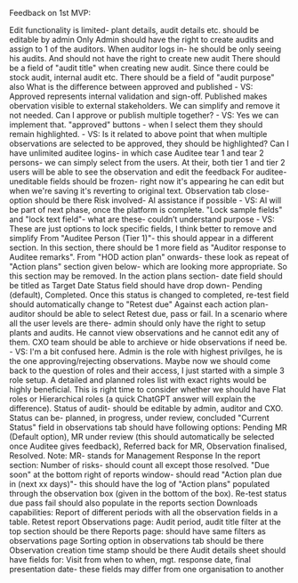 Feedback on 1st MVP:

Edit functionality is limited- plant details, audit details etc. should be editable by admin
Only Admin should have the right to create audits and assign to 1 of the auditors.
When auditor logs in- he should be only seeing his audits. And should not have the right to create new audit
There should be a field of "audit title" when creating new audit. Since there could be stock audit, internal audit etc.
There should be a field of "audit purpose" also
What is the difference between approved and published - VS: Approved represents internal validation and sign-off. Published makes obervation visible to external stakeholders. We can simplify and remove it not needed. 
Can I approve or publish multiple together? - VS: Yes we can implement that.
"approved" buttons - when I select them they should remain highlighted. - VS: Is it related to above point that when multiple observations are selected to be approved, they should be highlighted?
Can I have unlimited auditee logins- in which case Auditee tear 1 and tear 2 persons- we can simply select from the users. At their, both tier 1 and tier 2 users will be able to see the observation and edit the feedback
For auditee- uneditable fields should be frozen- right now it's appearing he can edit but when we're saving it's reverting to original text.
Observation tab close- option should be there
Risk involved- AI assistance if possible - VS: AI will be part of next phase, once the platform is complete.
"Lock sample fields" and "lock text field"- what are these- couldn’t understand purpose - VS: These are just options to lock specific fields, I think better to remove and simplify
From "Auditee Person (Tier 1)"- this should appear in a different section. In this section, there should be 1 more field as "Auditor response to Auditee remarks".
From "HOD action plan" onwards- these look as repeat of "Action plans" section given below- which are looking more appropriate. So this section may be removed.
In the action plans section- date field should be titled as Target Date
Status field should have drop down- Pending (default), Completed. Once this status is changed to completed, re-test field should automatically change to "Retest due"
Against each action plan- auditor should be able to select Retest due, pass or fail.
In a scenario where all the user levels are there- admin should only have the right to setup plants and audits. He cannot view observations and he cannot edit any of them. CXO team should be able to archieve or hide observations if need be. - VS: I'm a bit confused here. Admin is the role with highest privilges, he is the one approving/rejecting observations. Maybe now we should come back to the question of roles and their access, I just started with a simple 3 role setup. A detailed and planned roles list with exact rights would be highly beneficial. This is right time to consider whether we should have Flat roles or Hierarchical roles (a quick ChatGPT answer will explain the difference).
Status of audit- should be editable by admin, auditor and CXO. Status can be- planned, in progress, under review, concluded
"Current Status" field in observations tab should have following options: Pending MR (Default option), MR under review (this should automatically be selected once Auditee gives feedback), Referred back for MR, Observation finalised, Resolved. Note: MR- stands for Management Response
In the report section: Number of risks- should count all except those resolved.
"Due soon" at the bottom right of reports window- should read "Action plan due in (next xx days)"- this should have the log of "Action plans" populated through the observation box (given in the bottom of the box).
Re-test status due pass fail should also populate in the reports section
Downloads capabilities:
Report of different periods with all the observation fields in a table.
Retest report
Observations page: Audit period, audit title filter at the top section should be there
Reports page: should have same filters as observations page
Sorting option in observations tab should be there
Observation creation time stamp should be there
Audit details sheet should have fields for: Visit from when to when, mgt. response date, final presentation date- these fields may differ from one organisation to another